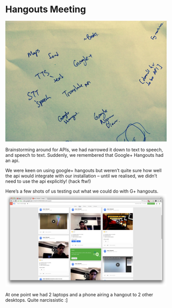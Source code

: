 # Hangouts Meeting

![](../project_images/post6/apiBrainstorm.JPG)

Brainstorming around for APIs, we had narrowed it down to text to speech, and speech to text. Suddenly, we remembered that Google+ Hangouts had an api. 

We were keen on using google+ hangouts but weren’t quite sure how well the api would integrate with our installation – until we realised, we didn’t need to use the api explicitly! (hack ftw!)

Here’s a few shots of us testing out what we could do with G+ hangouts.
![](../project_images/post6/hangout-screenshot.png)

At one point we had 2 laptops and a phone airing a hangout to 2 other desktops. Quite narcissistic :] 

